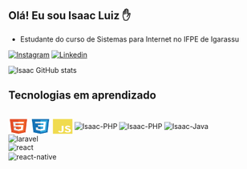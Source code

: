 ## Olá! Eu sou Isaac Luiz ✋

- Estudante do curso de Sistemas para Internet no IFPE de Igarassu

[![Instagram](https://img.shields.io/badge/Instagram-E4405F?style=for-the-badge&logo=instagram&logoColor=white)](https://www.instagram.com/isaac_luizzx/)
[![Linkedin](https://img.shields.io/badge/LinkedIn-0077B5?style=for-the-badge&logo=linkedin&logoColor=white)](https://www.linkedin.com/in/isaac-luiz-747034258/)

![Isaac GitHub stats](https://github-readme-stats.vercel.app/api?username=IsaacLuiz88&show_icons=true&theme=tokyonight)

## Tecnologias em aprendizado

<div style="display: inline_block"><br>
  <img align="center" alt="Isaac-HTML" height="30" width="40" src="https://raw.githubusercontent.com/devicons/devicon/master/icons/html5/html5-original.svg">
  <img align="center" alt="Isaac-CSS" height="30" width="40" src="https://raw.githubusercontent.com/devicons/devicon/master/icons/css3/css3-original.svg">
  <img align="center" alt="Isaac-Js" height="30" width="40" src="https://raw.githubusercontent.com/devicons/devicon/master/icons/javascript/javascript-plain.svg">
  <img align="center" alt="Isaac-PHP" height="30" width="40" src="https://cdn.jsdelivr.net/gh/devicons/devicon/icons/vuejs/vuejs-original.svg"/>
  <img align="center" alt="Isaac-PHP" height="30" width="40" src="https://cdn.jsdelivr.net/gh/devicons/devicon/icons/php/php-original.svg"/>
  <img align="center" alt="Isaac-Java" height="30" width="40" src="https://cdn.jsdelivr.net/gh/devicons/devicon/icons/java/java-original.svg"/>
  <div style="display: inline_block"> <img align="center" alt="laravel" src="https://img.shields.io/badge/Laravel-FF2D20?style=for-the-badge&logo=laravel&logoColor=white" /> </div>
  <div style="display: inline_block"> <img  alt="react" src="https://img.shields.io/badge/React-20232A?style=for-the-badge&logo=react&logoColor=61DAFB" /> </div>
  <div style="display: inline_block"> <img align="center" alt="react-native" src="https://img.shields.io/badge/React_Native-20232A?style=for-the-badge&logo=react&logoColor=61DAFB" /> </div>
</div>
